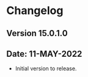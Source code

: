 # Changelog

Version 15.0.1.0
---------------------
Date: 11-MAY-2022
---------------------
- Initial version to release.
